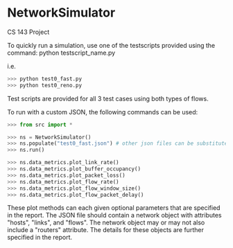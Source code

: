 # NetworkSimulator
CS 143 Project

To quickly run a simulation, use one of the testscripts provided using the command:
python testscript_name.py

i.e. 
``` python
>>> python test0_fast.py
>>> python test0_reno.py
```

Test scripts are provided for all 3 test cases using both types of flows.

To run with a custom JSON, the following commands can be used:
``` python 
>>> from src import *

>>> ns = NetworkSimulator()
>>> ns.populate("test0_fast.json") # other json files can be substituted here
>>> ns.run()

>>> ns.data_metrics.plot_link_rate()
>>> ns.data_metrics.plot_buffer_occupancy()
>>> ns.data_metrics.plot_packet_loss()
>>> ns.data_metrics.plot_flow_rate()
>>> ns.data_metrics.plot_flow_window_size()
>>> ns.data_metrics.plot_flow_packet_delay()
```

These plot methods can each given optional parameters that are specified in the report.
The JSON file should contain a network object with attributes "hosts", "links", and "flows".
The network object may or may not also include a "routers" attribute.
The details for these objects are further specified in the report.



